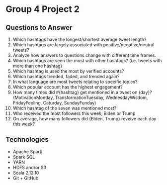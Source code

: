 # Group 4 Project 2

## Questions to Answer
1. Which hashtags have the longest/shortest average tweet length? 
2. Which hashtags are largely associated with positive/negative/neutral tweets? 
3. Analyze how answers to questions change with different time frames.
4. Which hashtags are seen the most with other hashtags? (i.e. tweets with more than one hashtag)
5. Which hashtag is used the most by verified accounts?
6. Which hashtags trended, faded, and trended again?
7. In what language are most tweets relating to specific topics?
8. Which popular account has the highest engagement? 
9. How many times did #{hashtag} get mentioned in a tweet on {day}? (MotivationMonday, TransformationTuesday, WednesdayWisdom, FridayFeeling, Caturday, SundayFunday)
10. Which hashtag of the seven was mentioned most?
11. Who received the most followers this week, Biden or Trump
12. On average, how many followers did {Biden, Trump} reveive each day this week?


## Technologies
- Apache Spark
- Spark SQL
- YARN
- HDFS and/or S3
- Scala 2.12.10
- Git + GitHub